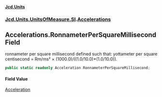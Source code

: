 #### [Jcd.Units](index 'index')
### [Jcd.Units.UnitsOfMeasure.SI](Jcd.Units.UnitsOfMeasure.SI 'Jcd.Units.UnitsOfMeasure.SI').[Accelerations](Accelerations 'Jcd.Units.UnitsOfMeasure.SI.Accelerations')

## Accelerations.RonnameterPerSquareMillisecond Field

ronnameter per square millisecond defined such that: yottameter per square centisecond = Rm/ms² ×
(1000.0)/((1.0/10.0)*(1.0/10.0)).

```csharp
public static readonly Acceleration RonnameterPerSquareMillisecond;
```

#### Field Value
[Acceleration](Acceleration 'Jcd.Units.UnitTypes.Acceleration')